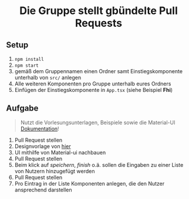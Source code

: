 # <center /> Die Gruppe stellt gbündelte Pull Requests

## Setup

1. `npm install`
2. `npm start`
3. gemäß dem Gruppennamen einen Ordner samt Einstiegskomponente unterhalb von `src/` anlegen
4. Alle weiteren Komponenten pro Gruppe unterhalb eures Ordners
5. Einfügen der Einstiegskomponente in `App.tsx` (siehe Beispiel **Fhi**)

## Aufgabe

> Nutzt die Vorlesungsunterlagen, Beispiele sowie die Material-UI [Dokumentation](https://material-ui.com/)!

1. Pull Request stellen
1. Designvorlage von [hier](https://medium.muz.li/form-design-inspiration-6bb9a350f2d8)
1. UI mithilfe von Material-ui nachbauen
1. Pull Request stellen
1. Beim klick auf *speichern*, *finish* o.ä. sollen die Eingaben zu einer Liste von Nutzern hinzugefügt werden
1. Pull Request stellen
1. Pro Eintrag in der Liste Komponenten anlegen, die den Nutzer ansprechend darstellen